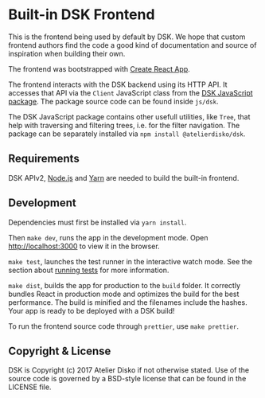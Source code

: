 # Built-in DSK Frontend

This is the frontend being used by default by DSK. We hope that custom frontend
authors find the code a good kind of documentation and source of inspiration
when building their own.

The frontend was bootstrapped with [Create React
App](https://github.com/facebook/create-react-app).

The frontend interacts with the DSK backend using its HTTP API. It accesses
that API via the `Client` JavaScript class from the [DSK JavaScript
package](https://www.npmjs.com/package/@atelierdisko/dsk). The package source
code can be found inside `js/dsk`.

The DSK JavaScript package contains other usefull utilities, like `Tree`, that
help with traversing and filtering trees, i.e. for the filter navigation. The
package can be separately installed via `npm install @atelierdisko/dsk`.

## Requirements

DSK APIv2, [Node.js](https://nodejs.org) and [Yarn](https://yarnpkg.com) are
needed to build the built-in frontend.

## Development

Dependencies must first be installed via `yarn install`.

Then `make dev`, runs the app in the development mode.
Open [http://localhost:3000](http://localhost:3000) to view it in the browser.

`make test`, launches the test runner in the interactive watch mode. See the 
section about [running tests](https://facebook.github.io/create-react-app/docs/running-tests) 
for more information.

`make dist`, builds the app for production to the `build` folder. It
correctly bundles React in production mode and optimizes the build for the best
performance. The build is minified and the filenames include the hashes.
Your app is ready to be deployed with a DSK build!

To run the frontend source code through `prettier`, use `make prettier`.

## Copyright & License

DSK is Copyright (c) 2017 Atelier Disko if not otherwise stated. Use of the
source code is governed by a BSD-style license that can be found in the LICENSE
file.


